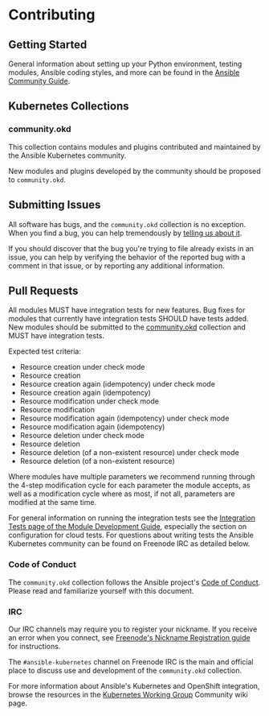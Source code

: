# Contributing

## Getting Started

General information about setting up your Python environment, testing modules,
Ansible coding styles, and more can be found in the [Ansible Community Guide](
https://docs.ansible.com/ansible/latest/community/index.html).


## Kubernetes Collections

### community.okd

This collection contains modules and plugins contributed and maintained by the Ansible Kubernetes
community.

New modules and plugins developed by the community should be proposed to `community.okd`.

## Submitting Issues
All software has bugs, and the `community.okd` collection is no exception. When you find a bug,
you can help tremendously by [telling us about it](https://github.com/ansible-collections/community.okd/issues/new/choose).

If you should discover that the bug you're trying to file already exists in an issue,
you can help by verifying the behavior of the reported bug with a comment in that
issue, or by reporting any additional information.

## Pull Requests

All modules MUST have integration tests for new features.
Bug fixes for modules that currently have integration tests SHOULD have tests added.
New modules should be submitted to the [community.okd](https://github.com/ansible-collections/community.okd) collection and MUST have integration tests.

Expected test criteria:
* Resource creation under check mode
* Resource creation
* Resource creation again (idempotency) under check mode
* Resource creation again (idempotency)
* Resource modification under check mode
* Resource modification
* Resource modification again (idempotency) under check mode
* Resource modification again (idempotency)
* Resource deletion under check mode
* Resource deletion
* Resource deletion (of a non-existent resource) under check mode
* Resource deletion (of a non-existent resource)

Where modules have multiple parameters we recommend running through the 4-step modification cycle for each parameter the module accepts, as well as a modification cycle where as most, if not all, parameters are modified at the same time.

For general information on running the integration tests see the
[Integration Tests page of the Module Development Guide](https://docs.ansible.com/ansible/devel/dev_guide/testing_integration.html#testing-integration),
especially the section on configuration for cloud tests. For questions about writing tests the Ansible Kubernetes community can be found on Freenode IRC as detailed below.


### Code of Conduct
The `community.okd` collection follows the Ansible project's
[Code of Conduct](https://docs.ansible.com/ansible/devel/community/code_of_conduct.html).
Please read and familiarize yourself with this document.

### IRC
Our IRC channels may require you to register your nickname. If you receive an error when you connect, see
[Freenode's Nickname Registration guide](https://freenode.net/kb/answer/registration) for instructions.

The `#ansible-kubernetes` channel on Freenode IRC is the main and official place to discuss use and development of the `community.okd` collection.

For more information about Ansible's Kubernetes and OpenShift integration, browse the resources in the [Kubernetes Working Group](https://github.com/ansible/community/wiki/Kubernetes) Community wiki page.
